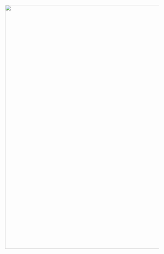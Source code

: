 <div id="header" align="center">
  <img decoding="async" src="https://github.com/DamelisQuerales/DamelisQuerales/blob/main/Banner%20Githubbanner.png" width="800"/>
</div>

  
<!--
**DamelisQuerales/DamelisQuerales** is a ✨ _special_ ✨ repository because its `README.md` (this file) appears on your GitHub profile.

Here are some ideas to get you started:

- 🔭 I have been working in Banking
- 🌱 I’m currently learning QA automation.
- 👯 I am looking to collaborate on development projects as a QA Analyst
- 💬 Ask me about ...
- 📫 How to reach me: https://www.linkedin.com/in/damelisquerales/
    

-->
